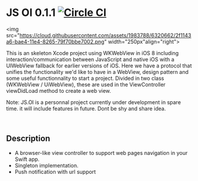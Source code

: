 # JS OI 0.1.1 [![Circle CI](https://circleci.com/gh/KevinJue/JS.OI-WKWebview/tree/dev.svg?style=svg)](https://circleci.com/gh/KevinJue/JS.OI-WKWebview/tree/dev)

<img src="https://cloud.githubusercontent.com/assets/1983788/6320662/2f1143a6-bae4-11e4-8265-79f70bbe7002.png" width="250px"align="right">

This is an skeleton Xcode project using WKWebView in iOS 8 including interaction/communication between JavaScript and native iOS with a UIWebView fallback for earlier versions of iOS. 
Here we have a protocol that unifies the functionality we'd like to have in a WebView, design pattern and some useful functionnality to start a project.
Divided in two class (WKWebView / UiWebView), these are used in the ViewController viewDidLoad method to create a web view.

Note: JS.OI is a personnal project currently under development in spare time. it will include features in future. Dont be shy and share idea.

<br/>

## Description
- A browser-like view controller to support web pages navigation in your Swift app.
- Singleton implementation.
- Push notification with url support

<!-- ## Getting started

The simplest usable JS.IO app use pod components. 
We do however recommend reading the rest of the getting started guide below to get acquainted with the general workflow.

#### Requirements

1. open project in your terminal
2. run `sudo gem install cocoapods` if needed

#### Building JS.IO

1. Run `Pod install` to install dependencies.
2. open js.oi.xcworkspace
3. Run your application in xcode. -->
